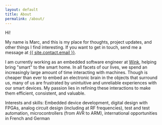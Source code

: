 ```yaml
---
layout: default
title: About
permalink: /about/
---
```


Hi!

My name is Marc, and this is my place for thoughts, project updates, and other things I find interesting. If you want to get in touch, send me a message at <a href="mailto:{{ site.contact.email }}">{{ site.contact.email }}</a>.

I am currently working as an embedded software engineer at [Wink](http://www.wink.com), helping bring "smart" to the smart home. In all facets of our lives, we spend an increasingly large amount of time interacting with machines. Though is cheaper than ever to embed an electronic brain in the objects that surround us, many of us are frustrated by unintuitive and unreliable experiences with our smart devices. My passion lies in refining these interactions to make them efficient, consistent, and valuable.

Interests and skills: Embedded device development, digital design with FPGAs, analog circuit design (including at RF frequencies), test and test automation, microcontrollers (from AVR to ARM), international opportunities in French and German
